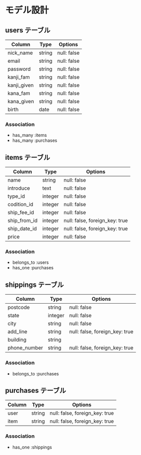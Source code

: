 <!-- # README

This README would normally document whatever steps are necessary to get the
application up and running.

Things you may want to cover:

* Ruby version

* System dependencies

* Configuration

* Database creation

* Database initialization

* How to run the test suite

* Services (job queues, cache servers, search engines, etc.)

* Deployment instructions

* ... -->

# モデル設計

## users テーブル

| Column      | Type   | Options     |
| ----------- | ------ | ----------- |
| nick_name   | string | null: false |
| email       | string | null: false |
| password    | string | null: false |
| kanji_fam   | string | null: false |
| kanji_given | string | null: false |
| kana_fam    | string | null: false |
| kana_given  | string | null: false |
| birth       | date   | null: false |

### Association

- has_many :items
- has_many :purchases

## items テーブル

| Column       | Type    | Options                        |
| ------------ | ------- | ------------------------------ |
| name         | string  | null: false                    |
| introduce    | text    | null: false                    |
| type_id      | integer | null: false                    |
| codition_id  | integer | null: false                    |
| ship_fee_id  | integer | null: false                    |
| ship_from_id | integer | null: false, foreign_key: true |
| ship_date_id | integer | null: false, foreign_key: true |
| price        | integer | null: false                    |

### Association

- belongs_to :users
- has_one :purchases

## shippings テーブル

| Column       | Type    | Options                        |
| ------------ | ------- | ------------------------------ |
| postcode     | string  | null: false                    |
| state        | integer | null: false                    |
| city         | string  | null: false                    |
| add_line     | string  | null: false, foreign_key: true |
| building     | string  |                                |
| phone_number | string  | null: false, foreign_key: true |

### Association

- belongs_to :purchases


## purchases テーブル

| Column    | Type   | Options                        |
| --------- | ------ | ------------------------------ |
| user      | string | null: false, foreign_key: true |
| item      | string | null: false, foreign_key: true |

### Association

- has_one :shippings
